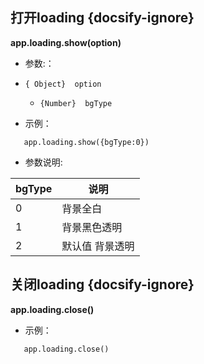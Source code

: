 ##  打开loading {docsify-ignore}
 **app.loading.show(option)**
 * 参数:：
  * ``{ Object}  option ``
    * ``{Number}  bgType``

* 示例：

```
   app.loading.show({bgType:0})

```

* 参数说明:
  
| bgType | 说明 |
| --- | --- |
| 0 | 背景全白 |
| 1 | 背景黑色透明 |
| 2 | 默认值 背景透明 | 


## 关闭loading {docsify-ignore}
**app.loading.close()**

* 示例：

```
   app.loading.close()

```